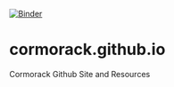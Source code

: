 [![Binder](https://mybinder.org/badge_logo.svg)](https://mybinder.org/v2/gh/cormorack/cormorack.github.io/master?filepath=notebooks)

# cormorack.github.io
Cormorack Github Site and Resources
